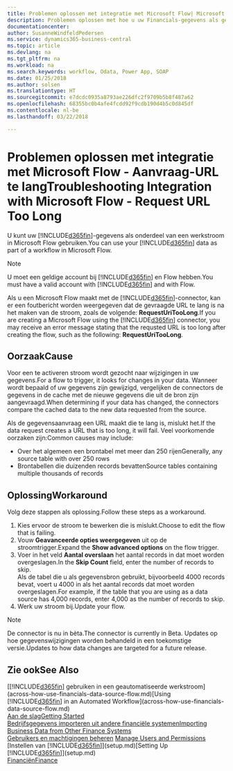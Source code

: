 ```yaml
---
title: Problemen oplossen met integratie met Microsoft Flow| Microsoft Docs
description: Problemen oplossen met hoe u uw Financials-gegevens als gegevensbron beschikbaar kunt maken en een OData-URL van uw webservices kunt opgeven om een geautomatiseerde werkstroom te maken.
documentationcenter: 
author: SusanneWindfeldPedersen
ms.service: dynamics365-business-central
ms.topic: article
ms.devlang: na
ms.tgt_pltfrm: na
ms.workload: na
ms.search.keywords: workflow, Odata, Power App, SOAP
ms.date: 01/25/2018
ms.author: solsen
ms.translationtype: HT
ms.sourcegitcommit: e7dcdc0935a8793ae226dfc2f9709b5b8f487a62
ms.openlocfilehash: 68355bc0b4afe4fcdd92f9cdb190d4b5c0d845df
ms.contentlocale: nl-be
ms.lasthandoff: 03/22/2018

---
```

# <a name="troubleshooting-integration-with-microsoft-flow---request-url-too-long"></a><span data-ttu-id="6ab03-103">Problemen oplossen met integratie met Microsoft Flow - Aanvraag-URL te lang</span><span class="sxs-lookup"><span data-stu-id="6ab03-103">Troubleshooting Integration with Microsoft Flow - Request URL Too Long</span></span>
<span data-ttu-id="6ab03-104">U kunt uw [!INCLUDE[d365fin](includes/d365fin_md.md)]-gegevens als onderdeel van een werkstroom in Microsoft Flow gebruiken.</span><span class="sxs-lookup"><span data-stu-id="6ab03-104">You can use your [!INCLUDE[d365fin](includes/d365fin_md.md)] data as part of a workflow in Microsoft Flow.</span></span>  

> [!NOTE]  
>   <span data-ttu-id="6ab03-105">U moet een geldige account bij [!INCLUDE[d365fin](includes/d365fin_md.md)] en Flow hebben.</span><span class="sxs-lookup"><span data-stu-id="6ab03-105">You must have a valid account with [!INCLUDE[d365fin](includes/d365fin_md.md)] and with Flow.</span></span>  

<span data-ttu-id="6ab03-106">Als u een Microsoft Flow maakt met de [!INCLUDE[d365fin](includes/d365fin_md.md)]-connector, kan er een foutbericht worden weergegeven dat de gevraagde URL te lang is na het maken van de stroom, zoals de volgende: **RequestUriTooLong**.</span><span class="sxs-lookup"><span data-stu-id="6ab03-106">If you are creating a Microsoft Flow using the [!INCLUDE[d365fin](includes/d365fin_md.md)] connector, you may receive an error message stating that the requsted URL is too long after creating the flow, such as the following: **RequestUriTooLong**.</span></span>

## <a name="cause"></a><span data-ttu-id="6ab03-107">Oorzaak</span><span class="sxs-lookup"><span data-stu-id="6ab03-107">Cause</span></span>
<span data-ttu-id="6ab03-108">Voor een te activeren stroom wordt gezocht naar wijzigingen in uw gegevens.</span><span class="sxs-lookup"><span data-stu-id="6ab03-108">For a flow to trigger, it looks for changes in your data.</span></span> <span data-ttu-id="6ab03-109">Wanneer wordt bepaald of uw gegevens zijn gewijzigd, vergelijken de connectors de gegevens in de cache met de nieuwe gegevens die uit de bron zijn aangevraagd.</span><span class="sxs-lookup"><span data-stu-id="6ab03-109">When determining if your data has changed, the connectors compare the cached data to the new data requested from the source.</span></span>  

<span data-ttu-id="6ab03-110">Als de gegevensaanvraag een URL maakt die te lang is, mislukt het.</span><span class="sxs-lookup"><span data-stu-id="6ab03-110">If the data request creates a URL that is too long, it will fail.</span></span> <span data-ttu-id="6ab03-111">Veel voorkomende oorzaken zijn:</span><span class="sxs-lookup"><span data-stu-id="6ab03-111">Common causes may include:</span></span>
- <span data-ttu-id="6ab03-112">Over het algemeen een brontabel met meer dan 250 rijen</span><span class="sxs-lookup"><span data-stu-id="6ab03-112">Generally, any source table with over 250 rows</span></span>
- <span data-ttu-id="6ab03-113">Brontabellen die duizenden records bevatten</span><span class="sxs-lookup"><span data-stu-id="6ab03-113">Source tables containing multiple thousands of records</span></span>

## <a name="workaround"></a><span data-ttu-id="6ab03-114">Oplossing</span><span class="sxs-lookup"><span data-stu-id="6ab03-114">Workaround</span></span>
<span data-ttu-id="6ab03-115">Volg deze stappen als oplossing.</span><span class="sxs-lookup"><span data-stu-id="6ab03-115">Follow these steps as a workaround.</span></span>
1. <span data-ttu-id="6ab03-116">Kies ervoor de stroom te bewerken die is mislukt.</span><span class="sxs-lookup"><span data-stu-id="6ab03-116">Choose to edit the flow that is failing.</span></span>
2. <span data-ttu-id="6ab03-117">Vouw **Geavanceerde opties weergegeven** uit op de stroomtrigger.</span><span class="sxs-lookup"><span data-stu-id="6ab03-117">Expand the **Show advanced options** on the flow trigger.</span></span>
3. <span data-ttu-id="6ab03-118">Voer in het veld **Aantal overslaan** het aantal records in dat moet worden overgeslagen.</span><span class="sxs-lookup"><span data-stu-id="6ab03-118">In the **Skip Count** field, enter the number of records to skip.</span></span>  
<span data-ttu-id="6ab03-119">Als de tabel die u als gegevensbron gebruikt, bijvoorbeeld 4000 records bevat, voert u 4000 in als het aantal records dat moet worden overgeslagen.</span><span class="sxs-lookup"><span data-stu-id="6ab03-119">For example, if the table that you are using as a data source has 4,000 records, enter 4,000 as the number of records to skip.</span></span>
4. <span data-ttu-id="6ab03-120">Werk uw stroom bij.</span><span class="sxs-lookup"><span data-stu-id="6ab03-120">Update your flow.</span></span>

> [!NOTE]  
> <span data-ttu-id="6ab03-121">De connector is nu in bèta.</span><span class="sxs-lookup"><span data-stu-id="6ab03-121">The connector is currently in Beta.</span></span> <span data-ttu-id="6ab03-122">Updates op hoe gegevenswijzigingen worden behandeld in een toekomstige versie.</span><span class="sxs-lookup"><span data-stu-id="6ab03-122">Updates to how data changes are targeted for a future release.</span></span>


## <a name="see-also"></a><span data-ttu-id="6ab03-123">Zie ook</span><span class="sxs-lookup"><span data-stu-id="6ab03-123">See Also</span></span>
<span data-ttu-id="6ab03-124">[[!INCLUDE[d365fin](includes/d365fin_md.md)] gebruiken in een geautomatiseerde werkstroom](across-how-use-financials-data-source-flow.md)</span><span class="sxs-lookup"><span data-stu-id="6ab03-124">[Using [!INCLUDE[d365fin](includes/d365fin_md.md)] in an Automated Workflow](across-how-use-financials-data-source-flow.md)</span></span>  
[<span data-ttu-id="6ab03-125">Aan de slag</span><span class="sxs-lookup"><span data-stu-id="6ab03-125">Getting Started</span></span>](product-get-started.md)  
[<span data-ttu-id="6ab03-126">Bedrijfsgegevens importeren uit andere financiële systemen</span><span class="sxs-lookup"><span data-stu-id="6ab03-126">Importing Business Data from Other Finance Systems</span></span>](upload-data.md)  
<span data-ttu-id="6ab03-127">[Gebruikers en machtigingen beheren](ui-how-users-permissions.md)  </span><span class="sxs-lookup"><span data-stu-id="6ab03-127">[Manage Users and Permissions](ui-how-users-permissions.md)  </span></span>  
<span data-ttu-id="6ab03-128">[Instellen van [!INCLUDE[d365fin](includes/d365fin_md.md)]](setup.md)</span><span class="sxs-lookup"><span data-stu-id="6ab03-128">[Setting Up [!INCLUDE[d365fin](includes/d365fin_md.md)]](setup.md)</span></span>  
[<span data-ttu-id="6ab03-129">Financiën</span><span class="sxs-lookup"><span data-stu-id="6ab03-129">Finance</span></span>](finance.md)  

